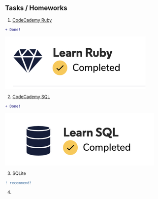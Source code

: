 ## Tasks / Homeworks 

1. [CodeCademy Ruby](https://www.codecademy.com/learn/learn-ruby)  

```diff
+ Done! 
```

![CodeCademy Ruby](Ruby/img1.png)

2. [CodeCademy SQL](https://www.codecademy.com/learn/learn-sql)
```diff
+ Done! 
```
![CodeCademy SQL](SQL/img1.png)


3. SQLite
```diff
! recommend! 
```

4. 
